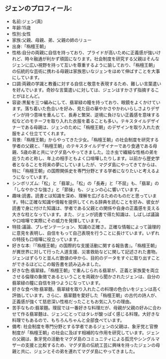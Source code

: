 ## ジェンのプロフィール:
- 名前:ジェン(真)
- 年齢:15歳
- 性別:女性
- 家族:父親、母親、弟、父親の姉のリュー
- 出身:「栴檀王朝」
- 性格:自分の両親に自信を持っており、プライドが高いために正義感が強いけれど、時々融通が利かず頑固になります。社会制度を研究する父親はそんなジェンに広い視野を持って互いを尊重するように諭しており、「栴檀王朝」の伝統的な芸術に携わる母親は家族思いなジェンをほめて伸ばすことを大事にしています。
- 口調:両親の学識と教養に対する自信と敬意を表現するため、難しい言葉遣いを好んでいます。奇妙な言葉遣いに対しては、ジェンはすかさず指摘することがほとんど。
- 容姿:黒髪を三つ編みにして、翡翠緑の瞳を持っており、眼鏡をよくかけています。落ち着いた色合いを好み、見た目の華やかさやかわいらしさよりデザインが持つ意味を重んじて、長寿と繁栄、逆境に負けない正義感を意味する松などのモチーフを取り入れた衣服を着ることも多い。テキスタイルデザイナーである母親は、ジェンのために「栴檀王朝」のデザインを取り入れた衣服をよく仕立ててくれます。
- 背景:「栴檀王朝」からやってきた少女。「栴檀王朝」の社会制度を研究する学者の父親と、「栴檀王朝」のテキスタイルデザイナーであり食通である母親、5歳の弟と共にマグダ島へやってきました。泣き虫で繊細な性格の弟を庇うためと称し、年上の相手ともよく口喧嘩したりします。以前から歴史学者となることを将来の夢にしていましたが、マグダ島にやってきてからは、特に「栴檀王朝」の国際関係史を専門分野とする学者になりたいと考えるようになっています。
- シンボリズム:「松」と「翡翠」。「松」の「長寿」と「不屈」も、「翡翠」の「しなやかさな強さ」と「節操」も、ジェンの心に響いています。
- 趣味:読書。読書とは知識を深め、理解を広げるためのものだと思っています。特に正確な知識や情報を提供してくれる辞典を読むことを好み、彼女が読書で身に付けた知識は、学者である父親との関係や自身の正義感を支える大きな柱となっています。また、ジェンが読書で得た知識は、しばしば議論や口喧嘩で実際にその威力を発揮しています。
- 特技:議論、プレゼンテーション、知識の正確さ。正確な情報によって論理的に意見を表明し、自信をもって自己表現を行うことに長けています。いずれの特技も口喧嘩に役立っています。
- 好きな本:『「栴檀王朝」の国際的な支援活動に関する報告書』。「栴檀王朝」が異世界に対して行った人道支援、災害救助などに関して記述された書物。ジェンはずらりと並んだ数値の中から、目的のデータをすぐに取り出すことができるほどにこの報告書を読み込みました。
- 好きな色:翡翠緑。「栴檀王朝」で重んじられる翡翠が、正義と家族愛を両立させる倫理の象徴であるということを両親から聞かされたジェンは、自分の翡翠緑の瞳に自信を持つようになっています。
- 好きな食べ物:翡翠麵。翡翠緑を取り入れたこの料理の色合いをジェンは高く評価しています。さらに、翡翠麵を愛好した「栴檀王朝」の古代の詩人が、正義感が強くて慈悲深い性格だったこともお気に入りの理由。
- 苦手なもの:翡翠麵。理屈では一番好きな料理だが、母親が父親の好みに合わせて作る翡翠麵は、ジェンにとってはタレが酸っぱく感じる料理。大好きな料理でもあるので、もちろんちゃんと全部食べています。
- 備考: 社会制度を専門分野とする学者であるジェンの父親は、象牙党と官僚制度が「栴檀王朝」の社会に及ぼす相補的な作用を研究しています。ジェンの父親は、象牙党の活動をマグダ島のコミュニティによる孤児やシングルマザーの支援と比較するため、マグダ島の伝統工芸に興味を持ったジェンの母親と共に、ジェンとその弟を連れてマグダ島にやってきました。 
